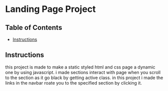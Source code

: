 # Landing Page Project

## Table of Contents

* [Instructions](#instructions)

## Instructions

this project is made to make a static styled html and css page a dynamic one by using javascript.
i made sections interact with page when you scroll to the section as it go black by getting active class.
in this project i made the links in the navbar roate you to the specified section by clicking it.
